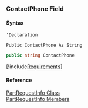 ﻿### ContactPhone Field

#### Syntax

```vbnet
'Declaration

Public ContactPhone As String
```

```csharp
public string ContactPhone
```

[!include[Requirements](../partials/requirements.md)]

#### Reference

[PartRequestInfo Class](FChoice.Toolkits.Clarify~FChoice.Toolkits.Clarify.PartRequestInfo.md)  
[PartRequestInfo Members](FChoice.Toolkits.Clarify~FChoice.Toolkits.Clarify.PartRequestInfo_members.md)